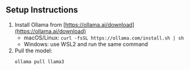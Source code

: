 ## Setup Instructions

1. Install Ollama from [https://ollama.ai/download](https://ollama.ai/download)
   - macOS/Linux: `curl -fsSL https://ollama.com/install.sh | sh`
   - Windows: use WSL2 and run the same command
2. Pull the model:
   ```bash
   ollama pull llama3